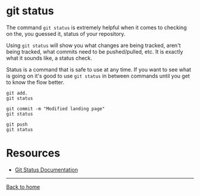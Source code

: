 # git status

The command `git status` is extremely helpful when it comes to checking on the, you guessed it, status of your repository.

Using `git status` will show you what changes are being tracked, aren't being tracked, what commits need to be pushed/pulled, etc. 
It is exactly what it sounds like, a status check.

Status is a command that is safe to use at any time.
If you want to see what is going on it's good to use `git status` in between commands until you get to know the flow better.
```
git add.
git status

git commit -m "Modified landing page"
git status

git push
git status
```

# Resources

- [Git Status Documentation](https://git-scm.com/docs/git-status)

---

[Back to home](../README.md)
